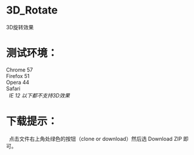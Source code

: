 # 3D_Rotate
<samll>3D旋转效果</samll>

# 测试环境：

   Chrome 57<br>
   Firefox 51<br>
   Opera 44<br>
   Safari<br>
   <i>IE 12 以下都不支持3D效果</i>

# 下载提示：
   点击文件右上角处绿色的按钮（clone or download）然后选 Download ZIP 即可。
